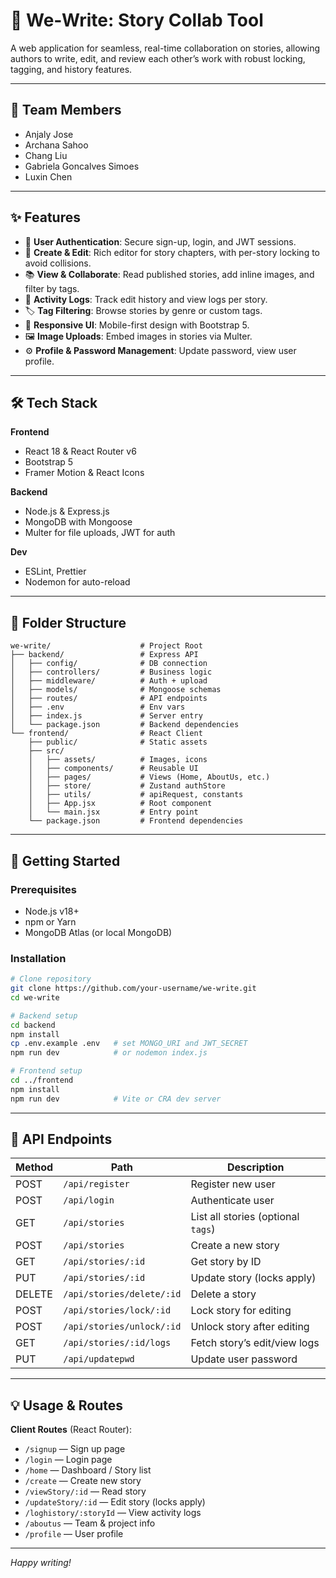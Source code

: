 # 📖 We‑Write: Story Collab Tool

A web application for seamless, real-time collaboration on stories, allowing authors to write, edit, and review each other’s work with robust locking, tagging, and history features.

---

## 👥 Team Members

- Anjaly Jose
- Archana Sahoo
- Chang Liu
- Gabriela Goncalves Simoes
- Luxin Chen

---

## ✨ Features

- 🔐 **User Authentication**: Secure sign-up, login, and JWT sessions.
- 📝 **Create & Edit**: Rich editor for story chapters, with per-story locking to avoid collisions.
- 📚 **View & Collaborate**: Read published stories, add inline images, and filter by tags.
- 📜 **Activity Logs**: Track edit history and view logs per story.
- 🏷️ **Tag Filtering**: Browse stories by genre or custom tags.
- 📱 **Responsive UI**: Mobile-first design with Bootstrap 5.
- 🖼️ **Image Uploads**: Embed images in stories via Multer.
- ⚙️ **Profile & Password Management**: Update password, view user profile.

---

## 🛠 Tech Stack

**Frontend**  
- React 18 & React Router v6  
- Bootstrap 5 
- Framer Motion & React Icons  

**Backend**  
- Node.js & Express.js  
- MongoDB with Mongoose  
- Multer for file uploads, JWT for auth  

**Dev**  
- ESLint, Prettier  
- Nodemon for auto-reload  

---

## 📁 Folder Structure

```
we-write/                    # Project Root
├── backend/                 # Express API
│   ├── config/              # DB connection
│   ├── controllers/         # Business logic
│   ├── middleware/          # Auth + upload
│   ├── models/              # Mongoose schemas
│   ├── routes/              # API endpoints
│   ├── .env                 # Env vars
│   ├── index.js             # Server entry
│   └── package.json         # Backend dependencies
└── frontend/                # React Client
    ├── public/              # Static assets
    ├── src/
    │   ├── assets/          # Images, icons
    │   ├── components/      # Reusable UI
    │   ├── pages/           # Views (Home, AboutUs, etc.)
    │   ├── store/           # Zustand authStore
    │   ├── utils/           # apiRequest, constants
    │   ├── App.jsx          # Root component
    │   └── main.jsx         # Entry point
    └── package.json         # Frontend dependencies
```

---

## 🚀 Getting Started

### Prerequisites

- Node.js v18+  
- npm or Yarn  
- MongoDB Atlas (or local MongoDB)  

### Installation

```bash
# Clone repository
git clone https://github.com/your-username/we-write.git
cd we-write

# Backend setup
cd backend
npm install
cp .env.example .env   # set MONGO_URI and JWT_SECRET
npm run dev            # or nodemon index.js

# Frontend setup
cd ../frontend
npm install
npm run dev            # Vite or CRA dev server
```


---

## 📡 API Endpoints

| Method | Path                                 | Description                         |
|--------|--------------------------------------|-------------------------------------|
| POST   | `/api/register`                      | Register new user                   |
| POST   | `/api/login`                         | Authenticate user                   |
| GET    | `/api/stories`                       | List all stories (optional `tags`)  |
| POST   | `/api/stories`                       | Create a new story                  |
| GET    | `/api/stories/:id`                   | Get story by ID                     |
| PUT    | `/api/stories/:id`                   | Update story (locks apply)          |
| DELETE | `/api/stories/delete/:id`            | Delete a story                      |
| POST   | `/api/stories/lock/:id`              | Lock story for editing              |
| POST   | `/api/stories/unlock/:id`            | Unlock story after editing          |
| GET    | `/api/stories/:id/logs`              | Fetch story’s edit/view logs        |
| PUT    | `/api/updatepwd`                     | Update user password                |

---

## 💡 Usage & Routes

**Client Routes** (React Router):

- `/signup` — Sign up page  
- `/login` — Login page  
- `/home` — Dashboard / Story list  
- `/create` — Create new story  
- `/viewStory/:id` — Read story  
- `/updateStory/:id` — Edit story (locks apply)  
- `/loghistory/:storyId` — View activity logs  
- `/aboutus` — Team & project info  
- `/profile` — User profile  

---

*Happy writing!*

